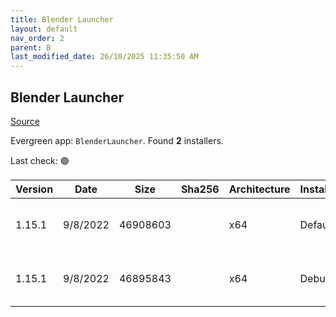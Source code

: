 ```yaml
---
title: Blender Launcher
layout: default
nav_order: 2
parent: B
last_modified_date: 26/10/2025 11:35:50 AM
---
```


## Blender Launcher

[Source](https://dotbow.github.io/Blender-Launcher/)

Evergreen app: `BlenderLauncher`. Found **2** installers.

Last check: 🟢

| Version | Date     | Size     | Sha256 | Architecture | InstallerType | Type | URI                                                                                                                                                                                                                                        |
| ------- | -------- | -------- | ------ | ------------ | ------------- | ---- | ------------------------------------------------------------------------------------------------------------------------------------------------------------------------------------------------------------------------------------------ |
| 1.15.1  | 9/8/2022 | 46908603 |        | x64          | Default       | zip  | [https://github.com/DotBow/Blender-Launcher/releases/download/v1.15.1/Blender_Launcher_v1.15.1_Windows_x64.zip](https://github.com/DotBow/Blender-Launcher/releases/download/v1.15.1/Blender_Launcher_v1.15.1_Windows_x64.zip)             |
| 1.15.1  | 9/8/2022 | 46895843 |        | x64          | Debug         | zip  | [https://github.com/DotBow/Blender-Launcher/releases/download/v1.15.1/Blender_Launcher_v1.15.1_Windows_x64_DEBUG.zip](https://github.com/DotBow/Blender-Launcher/releases/download/v1.15.1/Blender_Launcher_v1.15.1_Windows_x64_DEBUG.zip) |
